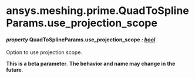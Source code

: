 <a id="ansys-meshing-prime-quadtosplineparams-use-projection-scope"></a>

# ansys.meshing.prime.QuadToSplineParams.use_projection_scope

<a id="ansys.meshing.prime.QuadToSplineParams.use_projection_scope"></a>

#### *property* QuadToSplineParams.use_projection_scope *: [bool](https://docs.python.org/3.11/library/functions.html#bool)*

Option to use projection scope.

**This is a beta parameter**. **The behavior and name may change in the future**.

<!-- !! processed by numpydoc !! -->
